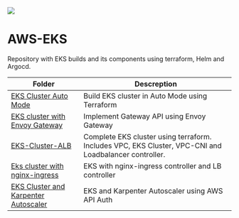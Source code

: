 [<img src="https://vettom-images.s3.eu-west-1.amazonaws.com/logo/vettom-banner.jpg">](https://vettom.pages.dev/)

# AWS-EKS
Repository with EKS builds and its components using terraform, Helm and Argocd. 

| Folder | Descreption |
| ------------------- | ------------------ |
|[EKS Cluster Auto Mode](https://github.com/vettom/aws-eks-terraform/tree/main/EKS-Cluster-auto-mode)|Build EKS cluster in Auto Mode using Terraform|
|[EKS cluster  with Envoy Gateway](https://github.com/vettom/aws-eks-terraform/tree/main/EKS-Envoy-Gateway)|Implement Gateway API using Envoy Gateway|
|[EKS-Cluster-ALB](https://github.com/vettom/aws-eks-terraform/tree/main/EKS-Cluster-ALB)|Complete EKS cluster using terraform. Includes VPC, EKS Cluster, VPC-CNI and Loadbalancer controller.|
|[Eks cluster with nginx-ingress](https://github.com/vettom/aws-eks-terraform/tree/main/EKS-Cluster-ingress)|EKS with nginx-ingress controller and LB controller|
|[EKS Cluster and Karpenter Autoscaler](https://github.com/vettom/aws-eks-terraform/tree/main/EKS-Cluster-karpenter-V1)|EKS and Karpenter Autoscaler using AWS API Auth|


